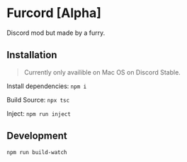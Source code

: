 # Furcord [Alpha]
Discord mod but made by a furry.

## Installation
> Currently only availible on Mac OS on Discord Stable.

Install dependencies: `npm i`

Build Source: `npx tsc`

Inject: `npm run inject`

## Development
```
npm run build-watch
```